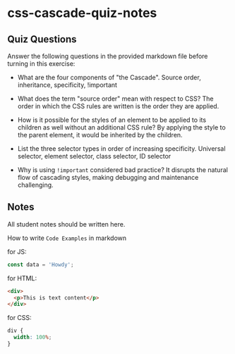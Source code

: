 # css-cascade-quiz-notes

## Quiz Questions

Answer the following questions in the provided markdown file before turning in this exercise:

- What are the four components of "the Cascade".
  Source order, inheritance, specificity, !important

- What does the term "source order" mean with respect to CSS?
  The order in which the CSS rules are written is the order they are applied.

- How is it possible for the styles of an element to be applied to its children as well without an additional CSS rule?
  By applying the style to the parent element, it would be inherited by the children.

- List the three selector types in order of increasing specificity.
  Universal selector, element selector, class selector, ID selector

- Why is using `!important` considered bad practice?
  It disrupts the natural flow of cascading styles, making debugging and maintenance challenging.

## Notes

All student notes should be written here.

How to write `Code Examples` in markdown

for JS:

```javascript
const data = 'Howdy';
```

for HTML:

```html
<div>
  <p>This is text content</p>
</div>
```

for CSS:

```css
div {
  width: 100%;
}
```
